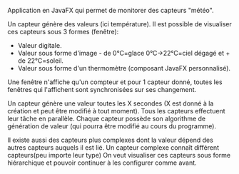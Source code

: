Application en JavaFX qui permet de monitorer des capteurs "météo".

Un capteur génère des valeurs (ici température).
Il est possible de visualiser ces capteurs sous 3 formes (fenêtre):
- Valeur digitale.
- Valeur sous forme d'image - de 0°C=glace 0°C->22°C=ciel dégagé et + de 22°C=soleil.
- Valeur sous forme d'un thermomètre (composant JavaFX personnalisé).

Une fenêtre n'affiche qu'un compteur et pour 1 capteur donné, toutes les fenêtres qui l'affichent sont synchronisées sur ses changement.

Un capteur génère une valeur toutes les X secondes (X est donné à la création et peut être modifié à tout moment).
Tous les capteurs effectuent leur tâche en parallèle.
Chaque capteur possède son algorithme de génération de valeur (qui pourra être modifié au cours du programme).

Il existe aussi des capteurs plus complexes dont la valeur dépend des autres capteurs auquels il est lié. 
Un capteur complexe connaît différent capteurs(peu importe leur type)
On veut visualiser ces capteurs sous forme hiérarchique et pouvoir continuer à les configurer comme avant.
